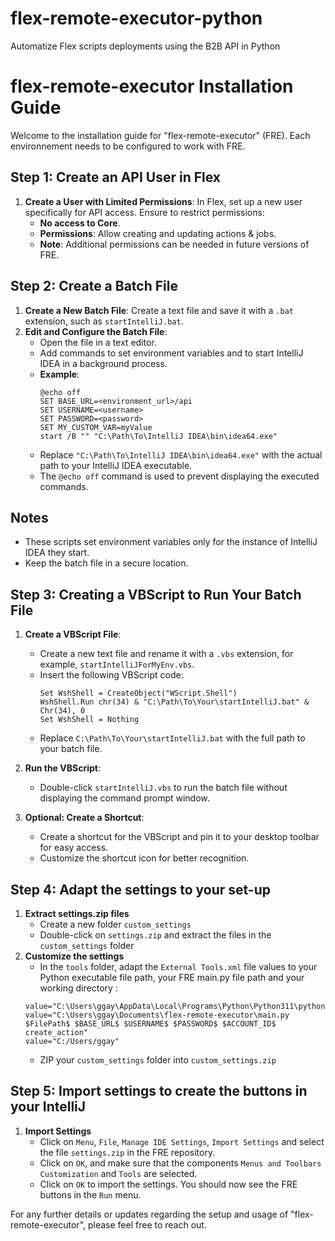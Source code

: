 # flex-remote-executor-python
Automatize Flex scripts deployments using the B2B API in Python

# flex-remote-executor Installation Guide

Welcome to the installation guide for "flex-remote-executor" (FRE). Each environnement needs to be configured to work with FRE.

## Step 1: Create an API User in Flex
1. **Create a User with Limited Permissions**: In Flex, set up a new user specifically for API access. Ensure to restrict permissions:
   - **No access to Core**.
   - **Permissions**: Allow creating and updating actions & jobs.
   - **Note**: Additional permissions can be needed in future versions of FRE.

## Step 2: Create a Batch File
1. **Create a New Batch File**: Create a text file and save it with a `.bat` extension, such as `startIntelliJ.bat`.
2. **Edit and Configure the Batch File**:
   - Open the file in a text editor.
   - Add commands to set environment variables and to start IntelliJ IDEA in a background process.
   - **Example**:
     ```batch
     @echo off
     SET BASE_URL=<environment_url>/api
     SET USERNAME=<username>
     SET PASSWORD=<password>
     SET MY_CUSTOM_VAR=myValue
     start /B "" "C:\Path\To\IntelliJ IDEA\bin\idea64.exe"
     ```
   - Replace `"C:\Path\To\IntelliJ IDEA\bin\idea64.exe"` with the actual path to your IntelliJ IDEA executable.
   - The `@echo off` command is used to prevent displaying the executed commands.

## Notes
- These scripts set environment variables only for the instance of IntelliJ IDEA they start.
- Keep the batch file in a secure location.

## Step 3: Creating a VBScript to Run Your Batch File
1. **Create a VBScript File**:
   - Create a new text file and rename it with a `.vbs` extension, for example, `startIntelliJForMyEnv.vbs`.
   - Insert the following VBScript code:
     ```vbscript
     Set WshShell = CreateObject("WScript.Shell")
     WshShell.Run chr(34) & "C:\Path\To\Your\startIntelliJ.bat" & Chr(34), 0
     Set WshShell = Nothing
     ```
   - Replace `C:\Path\To\Your\startIntelliJ.bat` with the full path to your batch file.
2. **Run the VBScript**:
   - Double-click `startIntelliJ.vbs` to run the batch file without displaying the command prompt window.

3. **Optional: Create a Shortcut**:
   - Create a shortcut for the VBScript and pin it to your desktop toolbar for easy access.
   - Customize the shortcut icon for better recognition.

## Step 4: Adapt the settings to your set-up
1. **Extract settings.zip files**
    - Create a new folder `custom_settings`
    - Double-click on `settings.zip` and extract the files in the `custom_settings` folder
2. **Customize the settings**
    - In the `tools` folder, adapt the `External Tools.xml` file values to your Python executable file path, your FRE main.py file path and your working directory :
    ```External Tools.xml
    value="C:\Users\ggay\AppData\Local\Programs\Python\Python311\python.exe"
    value="C:\Users\ggay\Documents\flex-remote-executor\main.py $FilePath$ $BASE_URL$ $USERNAME$ $PASSWORD$ $ACCOUNT_ID$ create_action"
    value="C:/Users/ggay"
    ```
    - ZIP your `custom_settings` folder into `custom_settings.zip`

## Step 5: Import settings to create the buttons in your IntelliJ
1. **Import Settings**
    - Click on `Menu`, `File`, `Manage IDE Settings`, `Import Settings` and select the file `settings.zip` in the FRE repository.
    - Click on `OK`, and make sure that the components `Menus and Toolbars Customization` and `Tools` are selected.
    - Click on `OK` to import the settings. You should now see the FRE buttons in the `Run` menu.

For any further details or updates regarding the setup and usage of "flex-remote-executor", please feel free to reach out.
